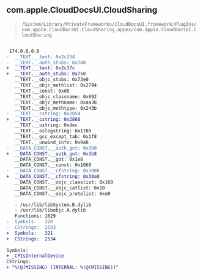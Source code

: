 ## com.apple.CloudDocsUI.CloudSharing

> `/System/Library/PrivateFrameworks/CloudDocsUI.framework/PlugIns/com.apple.CloudDocsUI.CloudSharing.appex/com.apple.CloudDocsUI.CloudSharing`

```diff

 174.0.0.0.0
-  __TEXT.__text: 0x2c334
-  __TEXT.__auth_stubs: 0x740
+  __TEXT.__text: 0x2c37c
+  __TEXT.__auth_stubs: 0x750
   __TEXT.__objc_stubs: 0x73e0
   __TEXT.__objc_methlist: 0x2794
   __TEXT.__const: 0xd8
   __TEXT.__objc_classname: 0x892
   __TEXT.__objc_methname: 0xaa38
   __TEXT.__objc_methtype: 0x243b
-  __TEXT.__cstring: 0x2854
+  __TEXT.__cstring: 0x2866
   __TEXT.__ustring: 0xdec
   __TEXT.__oslogstring: 0x1705
   __TEXT.__gcc_except_tab: 0x1f8
   __TEXT.__unwind_info: 0x9a8
-  __DATA_CONST.__auth_got: 0x3b0
+  __DATA_CONST.__auth_got: 0x3b8
   __DATA_CONST.__got: 0x1e8
   __DATA_CONST.__const: 0x1060
-  __DATA_CONST.__cfstring: 0x3080
+  __DATA_CONST.__cfstring: 0x30a0
   __DATA_CONST.__objc_classlist: 0x160
   __DATA_CONST.__objc_catlist: 0x10
   __DATA_CONST.__objc_protolist: 0xe0

   - /usr/lib/libSystem.B.dylib
   - /usr/lib/libobjc.A.dylib
   Functions: 1029
-  Symbols:   320
-  CStrings:  2533
+  Symbols:   321
+  CStrings:  2534
 
Symbols:
+ _CPIsInternalDevice
CStrings:
+ "%!@(MISSING) (INTERNAL: %!@(MISSING))"

```
